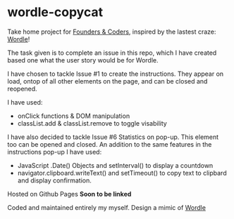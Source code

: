 # wordle-copycat

Take home project for [Founders & Coders](https://learn.foundersandcoders.com/), inspired by the lastest craze: [Wordle](https://www.powerlanguage.co.uk/wordle/)!

The task given is to complete an issue in this repo, which I have created based one what the user story would be for Wordle.

I have chosen to tackle Issue #1 to create the instructions. They appear on load, ontop of all other elements on the page, and can be closed and reopened.

I have used:
- onClick functions & DOM manipulation
- classList.add & classList.remove to toggle visability

I have also decided to tackle Issue #6 Statistics on pop-up. This element too can be opened and closed.
An addition to the same features in the instructions pop-up I have used:
- JavaScript .Date() Objects and setInterval() to display a countdown
- navigator.clipboard.writeText() and setTimeout() to copy text to clipbard and display confirmation. 

Hosted on Github Pages **Soon to be linked**

Coded and maintained entirely my myself. Design a mimic of [Wordle](https://www.powerlanguage.co.uk/wordle/)
